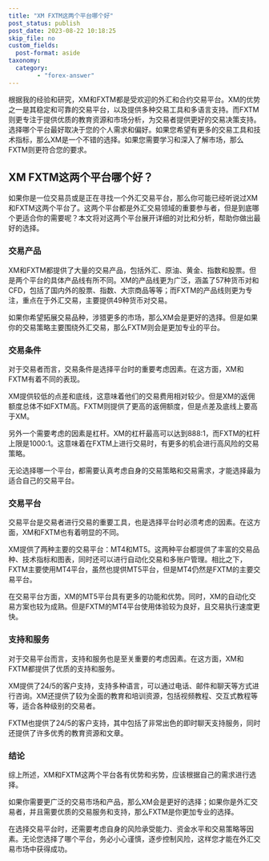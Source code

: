 ```yaml
---
title: "XM FXTM这两个平台哪个好"
post_status: publish
post_date: 2023-08-22 10:18:25
skip_file: no
custom_fields: 
  post-format: aside
taxonomy:
  category:
        - "forex-answer"
---
```


根据我的经验和研究，XM和FXTM都是受欢迎的外汇和合约交易平台。XM的优势之一是其稳定和可靠的交易平台，以及提供多种交易工具和多语言支持。而FXTM则更专注于提供优质的教育资源和市场分析，为交易者提供更好的交易决策支持。选择哪个平台最好取决于您的个人需求和偏好。如果您希望有更多的交易工具和技术指标，那么XM是一个不错的选择。如果您需要学习和深入了解市场，那么FXTM则更符合您的要求。

## XM FXTM这两个平台哪个好？

如果你是一位交易员或是正在寻找一个外汇交易平台，那么你可能已经听说过XM和FXTM这两个平台了。这两个平台都是外汇交易领域的重要参与者，但是到底哪个更适合你的需要呢？本文将对这两个平台展开详细的对比和分析，帮助你做出最好的选择。

### 交易产品

XM和FXTM都提供了大量的交易产品，包括外汇、原油、黄金、指数和股票。但是两个平台的具体产品线有所不同。XM的产品线更为广泛，涵盖了57种货币对和CFD，包括了国内外的股票、指数、大宗商品等等；而FXTM的产品线则更为专注，重点在于外汇交易，主要提供49种货币对交易。

如果你希望拓展交易品种，涉猎更多的市场，那么XM会是更好的选择。但是如果你的交易策略主要围绕外汇交易，那么FXTM则会是更加专业的平台。

### 交易条件

对于交易者而言，交易条件是选择平台时的重要考虑因素。在这方面，XM和FXTM有着不同的表现。

XM提供较低的点差和底线，这意味着他们的交易费用相对较少。但是XM的返佣额度总体不如FXTM高。FXTM则提供了更高的返佣额度，但是点差及底线上要高于XM。

另外一个需要考虑的因素是杠杆。XM的杠杆最高可以达到888:1，而FXTM的杠杆上限是1000:1。这意味着在FXTM上进行交易时，有更多的机会进行高风险的交易策略。

无论选择哪一个平台，都需要认真考虑自身的交易策略和交易需求，才能选择最为适合自己的交易平台。

### 交易平台

交易平台是交易者进行交易的重要工具，也是选择平台时必须考虑的因素。在这方面，XM和FXTM也有着明显的不同。

XM提供了两种主要的交易平台：MT4和MT5。这两种平台都提供了丰富的交易品种、技术指标和图表，同时还可以进行自动化交易和多账户管理。相比之下，FXTM主要使用MT4平台，虽然也提供MT5平台，但是MT4仍然是FXTM的主要交易平台。

在交易平台方面，XM的MT5平台具有更多的功能和优势。同时，XM的自动化交易方案也较为成熟。但是FXTM的MT4平台使用体验较为良好，且交易执行速度更快。

### 支持和服务

对于交易平台而言，支持和服务也是至关重要的考虑因素。在这方面，XM和FXTM都提供了优质的支持和服务。

XM提供了24/5的客户支持，支持多种语言，可以通过电话、邮件和聊天等方式进行咨询。XM还提供了较为全面的教育和培训资源，包括视频教程、交互式教程等等，适合各种级别的交易者。

FXTM也提供了24/5的客户支持，其中包括了非常出色的即时聊天支持服务，同时还提供了许多优秀的教育资源和文章。

### 结论

综上所述，XM和FXTM这两个平台各有优势和劣势，应该根据自己的需求进行选择。

如果你需要更广泛的交易市场和产品，那么XM会是更好的选择；如果你是外汇交易者，并且需要优质的交易服务和支持，那么FXTM是你更加专业的选择。

在选择交易平台时，还需要考虑自身的风险承受能力、资金水平和交易策略等因素。无论您选择了哪个平台，务必小心谨慎，逐步控制风险，这样您才能在外汇交易市场中获得成功。